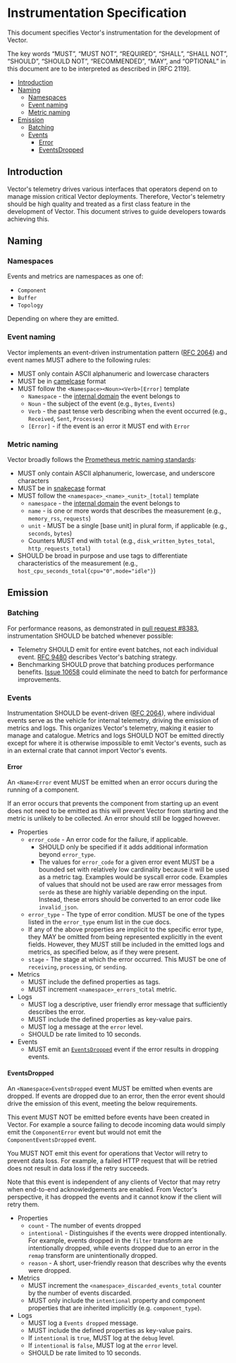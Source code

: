 # Instrumentation Specification

This document specifies Vector's instrumentation for the development of Vector.

The key words “MUST”, “MUST NOT”, “REQUIRED”, “SHALL”, “SHALL NOT”, “SHOULD”,
“SHOULD NOT”, “RECOMMENDED”, “MAY”, and “OPTIONAL” in this document are to be
interpreted as described in [RFC 2119].

- [Introduction](#introduction)
- [Naming](#naming)
  - [Namespaces](#namespaces)
  - [Event naming](#event-naming)
  - [Metric naming](#metric-naming)
- [Emission](#emission)
  - [Batching](#batching)
  - [Events](#events)
    - [Error](#error)
    - [EventsDropped](#eventsdropped)

## Introduction

Vector's telemetry drives various interfaces that operators depend on to manage
mission critical Vector deployments. Therefore, Vector's telemetry should be
high quality and treated as a first class feature in the development of Vector.
This document strives to guide developers towards achieving this.

## Naming

### Namespaces

Events and metrics are namespaces as one of:

- `Component`
- `Buffer`
- `Topology`

Depending on where they are emitted.

### Event naming

Vector implements an event-driven instrumentation pattern ([RFC 2064]) and
event names MUST adhere to the following rules:

- MUST only contain ASCII alphanumeric and lowercase characters
- MUST be in [camelcase] format
- MUST follow the `<Namespace><Noun><Verb>[Error]` template
  - `Namespace` - the [internal domain](#namespaces) the event belongs to
  - `Noun` - the subject of the event (e.g., `Bytes`, `Events`)
  - `Verb` - the past tense verb describing when the event occurred (e.g., `Received`, `Sent`, `Processes`)
  - `[Error]` - if the event is an error it MUST end with `Error`

### Metric naming

Vector broadly follows the [Prometheus metric naming standards]:

- MUST only contain ASCII alphanumeric, lowercase, and underscore characters
- MUST be in [snakecase] format
- MUST follow the `<namespace>_<name>_<unit>_[total]` template
  - `namespace` - the [internal domain](#namespaces) the event belongs to
  - `name` - is one or more words that describes the measurement (e.g., `memory_rss`, `requests`)
  - `unit` - MUST be a single [base unit] in plural form, if applicable (e.g., `seconds`, `bytes`)
  - Counters MUST end with `total` (e.g., `disk_written_bytes_total`, `http_requests_total`)
- SHOULD be broad in purpose and use tags to differentiate characteristics of the measurement (e.g., `host_cpu_seconds_total{cpu="0",mode="idle"}`)

## Emission

### Batching

For performance reasons, as demonstrated in [pull request #8383],
instrumentation SHOULD be batched whenever possible:

- Telemetry SHOULD emit for entire event batches, not each individual event.
  [RFC 9480] describes Vector's batching strategy.
- Benchmarking SHOULD prove that batching produces performance benefits.
  [Issue 10658] could eliminate the need to batch for performance improvements.

### Events

Instrumentation SHOULD be event-driven ([RFC 2064]), where individual events
serve as the vehicle for internal telemetry, driving the emission of metrics
and logs. This organizes Vector's telemetry, making it easier to manage and
catalogue. Metrics and logs SHOULD NOT be emitted directly except for where it
is otherwise impossible to emit Vector's events, such as in an external crate
that cannot import Vector's events.

#### Error

An `<Name>Error` event MUST be emitted when an error occurs during the running
of a component.

If an error occurs that prevents the component from starting up an event does
not need to be emitted as this will prevent Vector from starting and the metric
is unlikely to be collected. An error should still be logged however.

- Properties
  - `error_code` - An error code for the failure, if applicable.
    - SHOULD only be specified if it adds additional information beyond
      `error_type`.
    - The values for `error_code` for a given error event MUST be a bounded set
      with relatively low cardinality because it will be used as a metric tag.
      Examples would be syscall error code. Examples of values that should not
      be used are raw error messages from `serde` as these are highly variable
      depending on the input. Instead, these errors should be converted to an
      error code like `invalid_json`.
  - `error_type` - The type of error condition. MUST be one of the types listed
    in the `error_type` enum list in the cue docs.
  - If any of the above properties are implicit to the specific error
    type, they MAY be omitted from being represented explicitly in the
    event fields. However, they MUST still be included in the emitted
    logs and metrics, as specified below, as if they were present.
  - `stage` - The stage at which the error occurred. This MUST be one of
    `receiving`, `processing`, or `sending`.
- Metrics
  - MUST include the defined properties as tags.
  - MUST increment `<namespace>_errors_total` metric.
- Logs
  - MUST log a descriptive, user friendly error message that sufficiently
    describes the error.
  - MUST include the defined properties as key-value pairs.
  - MUST log a message at the `error` level.
  - SHOULD be rate limited to 10 seconds.
- Events
  - MUST emit an [`EventsDropped`] event if the error results in dropping
    events.

#### EventsDropped

An `<Namespace>EventsDropped` event MUST be emitted when events are dropped.
If events are dropped due to an error, then the error event should drive the
emission of this event, meeting the below requirements.

This event MUST NOT be emitted before events have been created in Vector. For
example a source failing to decode incoming data would simply emit the
`ComponentError` event but would not emit the `ComponentEventsDropped` event.

You MUST NOT emit this event for operations that Vector will retry to prevent data loss. For
example, a failed HTTP request that will be retried does not result in data loss if the retry
succeeds.

Note that this event is independent of any clients of Vector that may retry when end-to-end
acknowledgements are enabled. From Vector's perspective, it has dropped the events and it cannot
know if the client will retry them.

- Properties
  - `count` - The number of events dropped
  - `intentional` - Distinguishes if the events were dropped intentionally. For
    example, events dropped in the `filter` transform are intentionally dropped,
    while events dropped due to an error in the `remap` transform are
    unintentionally dropped.
  - `reason` - A short, user-friendly reason that describes why the events were
    dropped.
- Metrics
  - MUST increment the `<namespace>_discarded_events_total` counter by the
    number of events discarded.
  - MUST only include the `intentional` property and component properties that
    are inherited implicitly (e.g. `component_type`).
- Logs
  - MUST log a `Events dropped` message.
  - MUST include the defined properties as key-value pairs.
  - If `intentional` is `true`, MUST log at the `debug` level.
  - If `intentional` is `false`, MUST log at the `error` level.
  - SHOULD be rate limited to 10 seconds.

[camelcase]: https://en.wikipedia.org/wiki/Camel_case
[`eventsdropped`]: #EventsDropped
[issue 10658]: https://github.com/vectordotdev/vector/issues/10658
[prometheus metric naming standards]: https://prometheus.io/docs/practices/naming/
[pull request #8383]: https://github.com/vectordotdev/vector/pull/8383/
[rfc 2064]: https://github.com/vectordotdev/vector/blob/master/rfcs/2020-03-17-2064-event-driven-observability.md
[rfc 9480]: https://github.com/vectordotdev/vector/blob/master/rfcs/2021-10-22-9480-processing-arrays-of-events.md
[single base unit]: https://en.wikipedia.org/wiki/SI_base_unit
[snakecase]: https://en.wikipedia.org/wiki/Snake_case
